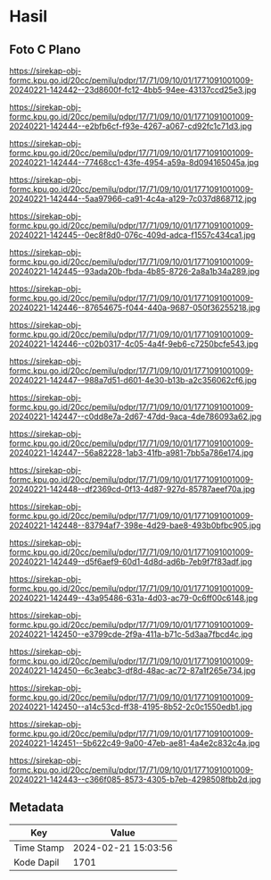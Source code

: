 # Hasil

## Foto C Plano

https://sirekap-obj-formc.kpu.go.id/20cc/pemilu/pdpr/17/71/09/10/01/1771091001009-20240221-142442--23d8600f-fc12-4bb5-94ee-43137ccd25e3.jpg

https://sirekap-obj-formc.kpu.go.id/20cc/pemilu/pdpr/17/71/09/10/01/1771091001009-20240221-142444--e2bfb6cf-f93e-4267-a067-cd92fc1c71d3.jpg

https://sirekap-obj-formc.kpu.go.id/20cc/pemilu/pdpr/17/71/09/10/01/1771091001009-20240221-142444--77468cc1-43fe-4954-a59a-8d094165045a.jpg

https://sirekap-obj-formc.kpu.go.id/20cc/pemilu/pdpr/17/71/09/10/01/1771091001009-20240221-142444--5aa97966-ca91-4c4a-a129-7c037d868712.jpg

https://sirekap-obj-formc.kpu.go.id/20cc/pemilu/pdpr/17/71/09/10/01/1771091001009-20240221-142445--0ec8f8d0-076c-409d-adca-f1557c434ca1.jpg

https://sirekap-obj-formc.kpu.go.id/20cc/pemilu/pdpr/17/71/09/10/01/1771091001009-20240221-142445--93ada20b-fbda-4b85-8726-2a8a1b34a289.jpg

https://sirekap-obj-formc.kpu.go.id/20cc/pemilu/pdpr/17/71/09/10/01/1771091001009-20240221-142446--87654675-f044-440a-9687-050f36255218.jpg

https://sirekap-obj-formc.kpu.go.id/20cc/pemilu/pdpr/17/71/09/10/01/1771091001009-20240221-142446--c02b0317-4c05-4a4f-9eb6-c7250bcfe543.jpg

https://sirekap-obj-formc.kpu.go.id/20cc/pemilu/pdpr/17/71/09/10/01/1771091001009-20240221-142447--988a7d51-d601-4e30-b13b-a2c356062cf6.jpg

https://sirekap-obj-formc.kpu.go.id/20cc/pemilu/pdpr/17/71/09/10/01/1771091001009-20240221-142447--c0dd8e7a-2d67-47dd-9aca-4de786093a62.jpg

https://sirekap-obj-formc.kpu.go.id/20cc/pemilu/pdpr/17/71/09/10/01/1771091001009-20240221-142447--56a82228-1ab3-41fb-a981-7bb5a786e174.jpg

https://sirekap-obj-formc.kpu.go.id/20cc/pemilu/pdpr/17/71/09/10/01/1771091001009-20240221-142448--df2369cd-0f13-4d87-927d-85787aeef70a.jpg

https://sirekap-obj-formc.kpu.go.id/20cc/pemilu/pdpr/17/71/09/10/01/1771091001009-20240221-142448--83794af7-398e-4d29-bae8-493b0bfbc905.jpg

https://sirekap-obj-formc.kpu.go.id/20cc/pemilu/pdpr/17/71/09/10/01/1771091001009-20240221-142449--d5f6aef9-60d1-4d8d-ad6b-7eb9f7f83adf.jpg

https://sirekap-obj-formc.kpu.go.id/20cc/pemilu/pdpr/17/71/09/10/01/1771091001009-20240221-142449--43a95486-631a-4d03-ac79-0c6ff00c6148.jpg

https://sirekap-obj-formc.kpu.go.id/20cc/pemilu/pdpr/17/71/09/10/01/1771091001009-20240221-142450--e3799cde-2f9a-411a-b71c-5d3aa7fbcd4c.jpg

https://sirekap-obj-formc.kpu.go.id/20cc/pemilu/pdpr/17/71/09/10/01/1771091001009-20240221-142450--6c3eabc3-df8d-48ac-ac72-87a1f265e734.jpg

https://sirekap-obj-formc.kpu.go.id/20cc/pemilu/pdpr/17/71/09/10/01/1771091001009-20240221-142450--a14c53cd-ff38-4195-8b52-2c0c1550edb1.jpg

https://sirekap-obj-formc.kpu.go.id/20cc/pemilu/pdpr/17/71/09/10/01/1771091001009-20240221-142451--5b622c49-9a00-47eb-ae81-4a4e2c832c4a.jpg

https://sirekap-obj-formc.kpu.go.id/20cc/pemilu/pdpr/17/71/09/10/01/1771091001009-20240221-142443--c366f085-8573-4305-b7eb-4298508fbb2d.jpg


## Metadata

| Key        | Value               |
| ---------- | ------------------- |
| Time Stamp | 2024-02-21 15:03:56 |
| Kode Dapil | 1701                |



